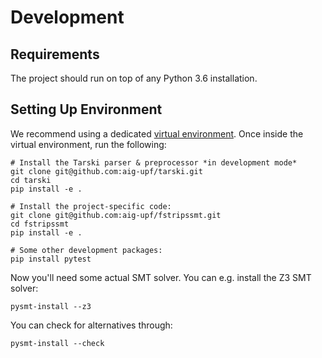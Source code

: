 
# Development

## Requirements

The project should run on top of any Python 3.6 installation.

## Setting Up Environment

We recommend using a dedicated 
[virtual environment](https://docs.python.org/3/tutorial/venv.html).
Once inside the virtual environment, run the following: 

    # Install the Tarski parser & preprocessor *in development mode*
    git clone git@github.com:aig-upf/tarski.git
    cd tarski
    pip install -e .
    
    # Install the project-specific code:
    git clone git@github.com:aig-upf/fstripssmt.git
    cd fstripssmt
    pip install -e .

    # Some other development packages: 
    pip install pytest
    
Now you'll need some actual SMT solver. 
You can e.g. install the Z3 SMT solver:

    pysmt-install --z3
    
You can check for alternatives through:

    pysmt-install --check